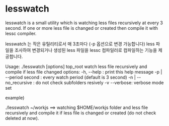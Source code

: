 lesswatch
=========

lesswatch is a small utility which is watching less files recursively at every 3 second.
If one or more less file is changed or created then compile it with lessc compiler.

lesswatch 는 작은 유틸리티로서 매 3초마다 (-p 옵션으로 변경 가능합니다) less 파일을
조사하여 변경되거나 생성된 less 파일을 lessc 컴파일러로 컴파일하는 기능을 제공합니다.

Usage: ./lesswatch [options] top_root
	watch less file recursively and compile if less file changed
	options:
	-h, --help : print this help message
	-p | --period second : every watch period (default is 3 second)
	-n | --no_recursive : do not check subfolders resively
	-v --verbose: verbose mode set

example)

./lesswatch ~/workjs
==> watching $HOME/workjs folder and less file recursively and compile it
  if less file is changed or created (do not check deleted at now).
